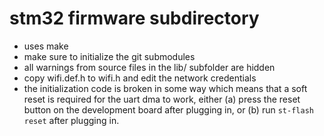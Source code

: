# stm32 firmware subdirectory

- uses make
- make sure to initialize the git submodules
- all warnings from source files in the lib/ subfolder are hidden
- copy wifi.def.h to wifi.h and edit the network credentials
- the initialization code is broken in some way which means that a soft reset
  is required for the uart dma to work, either (a) press the reset button on
  the development board after plugging in, or (b) run `st-flash reset` after
  plugging in.


